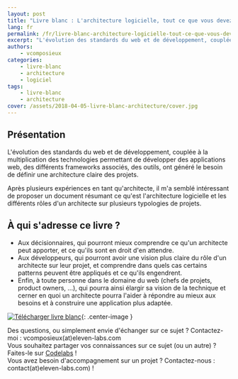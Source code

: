 ```yaml
---
layout: post
title: "Livre blanc : L'architecture logicielle, tout ce que vous devez savoir"
lang: fr
permalink: /fr/livre-blanc-architecture-logicielle-tout-ce-que-vous-devez-savoir/
excerpt: "L'évolution des standards du web et de développement, couplée à la multiplication des technologies permettant de développer des applications web, des différents frameworks associés, des outils, ont généré le besoin de définir une architecture claire des projets."
authors:
    - vcomposieux
categories:
    - livre-blanc
    - architecture
    - logiciel
tags:
    - livre-blanc
    - architecture
cover: /assets/2018-04-05-livre-blanc-architecture/cover.jpg
---
```


## Présentation

L'évolution des standards du web et de développement, couplée à la multiplication des technologies permettant de développer des applications web, des différents frameworks associés, des outils, ont généré le besoin de définir une architecture claire des projets.

Après plusieurs expériences en tant qu'architecte, il m'a semblé intéressant de proposer un document résumant ce qu'est l'architecture logicielle et les différents rôles d'un architecte sur plusieurs typologies de projets.

## À qui s'adresse ce livre ?

* Aux décisionnaires, qui pourront mieux comprendre ce qu'un architecte peut apporter, et ce qu'ils sont en droit d'en attendre.
* Aux développeurs, qui pourront avoir une vision plus claire du rôle d'un architecte sur leur projet, et comprendre dans quels cas certains patterns peuvent être appliqués et ce qu'ils engendrent.
* Enfin, à toute personne dans le domaine du web (chefs de projets, product owners, ...), qui pourra ainsi élargir sa vision de la technique et cerner en quoi un architecte pourra l'aider à répondre au mieux aux besoins et à construire une application plus adaptée.

[![Télécharger livre blanc]({{site.baseurl}}/assets/2018-04-05-livre-blanc-architecture/button.jpg)](https://s3.eu-west-3.amazonaws.com/files.eleven-labs.com/ebooks/){: .center-image }

Des questions, ou simplement envie d'échanger sur ce sujet ? Contactez-moi : vcomposieux(at)eleven-labs.com  
Vous souhaitez partager vos connaissances sur ce sujet (ou un autre) ? Faites-le sur [Codelabs](https://codelabs.eleven-labs.com) !  
Vous avez besoin d'accompagnement sur un projet ? Contactez-nous : contact(at)eleven-labs.com) !
